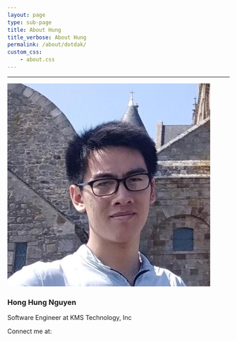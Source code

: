 ```yaml
---
layout: page
type: sub-page
title: About Hung
title_verbose: About Hung
permalink: /about/dotdak/
custom_css:
    - about.css
---
```

---

<div class="d-flex justify-content-center flex-column align-items-center my-3">
    <div class="col-6 col-md-4">
        <img src="/assets/images/avatars/dotdak.jpg" class="avatar" alt="Avatar">
    </div>
    <h3 class="mt-1">Hong Hung Nguyen</h3>
    <p class="text-center">Software Engineer at KMS Technology, Inc</p>
    <div class="connect mx-3 d-flex flex-row align-items-center">
        <span class="mr-2">Connect me at:</span>
        <a href="https://www.facebook.com/dotdak" target="_blank"><i class="icon fab fa-facebook mr-1"></i></a>
        &nbsp;&nbsp;
        <a href="https://github.com/dotdak" target="_blank"><i class="icon fab fa-github"></i></a>
    </div>
</div>
